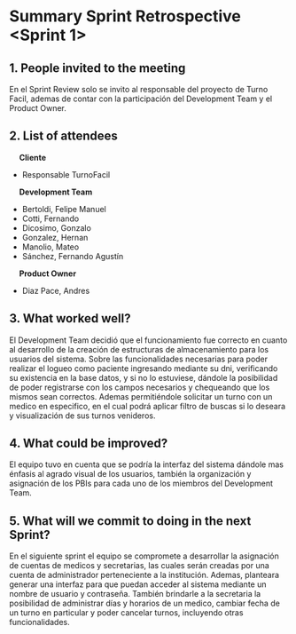 # Summary Sprint Retrospective <Sprint 1>

## 1. People invited to the meeting

En el Sprint Review solo se invito al responsable del proyecto de Turno Facil, ademas de contar con la participación del Development Team y el Product Owner.

## 2. List of attendees

&#8195; **Cliente**
- Responsable TurnoFacil

&#8195; **Development Team**
- Bertoldi, Felipe Manuel
- Cotti, Fernando
- Dicosimo, Gonzalo
- Gonzalez, Hernan
- Manolio, Mateo
- Sánchez, Fernando Agustín 

&#8195; **Product Owner**
-  Diaz Pace, Andres

## 3. What worked well?

El Development Team decidió que el funcionamiento fue correcto en cuanto al desarrollo de la creación de estructuras de almacenamiento para los usuarios del sistema. Sobre las funcionalidades necesarias para poder realizar el logueo como paciente ingresando mediante su dni, verificando su existencia en la base datos, y si no lo estuviese, dándole la posibilidad de poder registrarse con los campos necesarios y chequeando que los mismos sean correctos. Ademas permitiéndole solicitar un turno con un medico en especifico, en el cual podrá aplicar filtro de buscas si lo deseara y visualización de sus turnos venideros. 

## 4. What could be improved?

El equipo tuvo en cuenta que se podría la interfaz del sistema dándole mas énfasis al agrado visual de los usuarios, también la organización y asignación de los PBIs para cada uno de los miembros del Development Team. 

## 5. What will we commit to doing in the next Sprint?

En el siguiente sprint el equipo se compromete a desarrollar la asignación de cuentas de medicos y secretarias, las cuales serán creadas por una cuenta de administrador perteneciente a la institución. Ademas, planteara generar una interfaz para que puedan acceder al sistema mediante un nombre de usuario y contraseña. También brindarle a la secretaria la posibilidad de administrar días y horarios de un medico, cambiar fecha de un turno en particular y poder cancelar turnos, incluyendo otras funcionalidades.